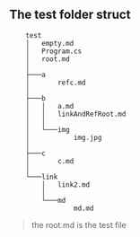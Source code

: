 ## The test folder struct
```   
    test
    │   empty.md
    │   Program.cs
    │   root.md
    │
    ├───a
    │       refc.md
    │
    ├───b
    │   │   a.md
    │   │   linkAndRefRoot.md
    │   │
    │   └───img
    │           img.jpg
    │
    ├───c
    │       c.md
    │
    └───link
        │   link2.md
        │
        └───md
                md.md
```
 
> the root.md is the test file       